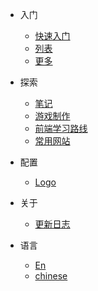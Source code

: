 <!--通过缩进来创建菜单的子列表-->

- 入门

  - [快速入门](get-started.md)
  - <a href="nav/list.md.html">列表</a>
  - <a href="nav/more.md.html">更多</a>

- 探索

  - <a href="nav/note.md.html">笔记</a>
  - <a href="nav/gameMaking.md.html">游戏制作</a>
  - <a href="nav/frontLearning.md.html">前端学习路线</a>
  - <a href="nav/webList.md.html">常用网站</a>

- 配置

  - <a href="nav/amslogo.html">Logo</a>

- 关于

  - <a href="nav/update.md.html">更新日志</a>

- 语言

  - [En](/)
  - [chinese](/zh-cn/)
